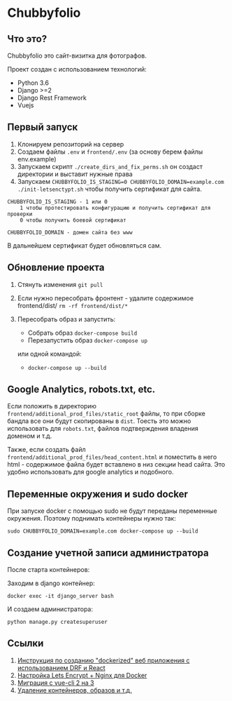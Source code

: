 # Chubbyfolio

## Что это?

Chubbyfolio это сайт-визитка для фотографов.

Проект создан с использованием технологий:
* Python 3.6
* Django >=2
* Django Rest Framework
* Vuejs

##  Первый запуск

1. Клонируем репозиторий на сервер
2. Создаем файлы `.env` и `frontend/.env` (за основу берем файлы env.example)
3. Запускаем скрипт `./create_dirs_and_fix_perms.sh` он создаст директории и выставит нужные права
4. Запускаем `CHUBBYFOLIO_IS_STAGING=0 CHUBBYFOLIO_DOMAIN=example.com ./init-letsenctypt.sh` чтобы получить сертификат для сайта.
```
CHUBBYFOLIO_IS_STAGING - 1 или 0
    1 чтобы протестировать конфигурацию и получить сертификат для проверки
    0 чтобы получить боевой сертификат
    
CHUBBYFOLIO_DOMAIN - домен сайта без www
```

В дальнейшем сертификат будет обновляться сам.

## Обновление проекта

1. Стянуть изменения `git pull`
2. Если нужно пересобрать фронтент - удалите содержимое frontend/dist/ `rm -rf frontend/dist/*`
3. Пересобрать образ и запустить:
    - Собрать образ `docker-compose build`
    - Перезапустить образ `docker-compose up`
    
    или одной командой:
    
    - `docker-compose up --build`

## Google Analytics, robots.txt, etc.

Если положить в директорию `frontend/additional_prod_files/static_root` файлы, то при сборке бандла все они будут скопированы в `dist`.
Тоесть это можно использовать для `robots.txt`, файлов подтверждения владения доменом и т.д.

Также, если создать файл `frontend/additional_prod_files/head_content.html` и поместить в него html - содержимое файла будет вставлено в низ секции head сайта. Это удобно использовать для google analytics и подобного.

## Переменные окружения и sudo docker

При запуске docker с помощью sudo не будут переданы переменные окружения. Поэтому поднимать контейнеры нужно так:

```
sudo CHUBBYFOLIO_DOMAIN=example.com docker-compose up --build
```

## Создание учетной записи администратора

После старта контейнеров:

Заходим в django контейнер:
```
docker exec -it django_server bash
```
И создаем администратора:
```
python manage.py createsuperuser
``` 

## Ссылки

1. [Инструкция по созданию "dockerized" веб приложения с использованием DRF и React](https://gist.github.com/genomics-geek/98929a9e7ba9602fed7bfa4a5a1c5c4e)
2. [Настройка Lets Encrypt + Nginx для Docker](https://medium.com/@pentacent/nginx-and-lets-encrypt-with-docker-in-less-than-5-minutes-b4b8a60d3a71)
3. [Миграция с vue-cli 2 на 3](https://medium.com/jinweijie/migrate-from-vue-cli-2-to-3-16f14e7febdc)
4. [Удаление контейнеров, образов и т.д.](https://linuxize.com/post/how-to-remove-docker-images-containers-volumes-and-networks/)
